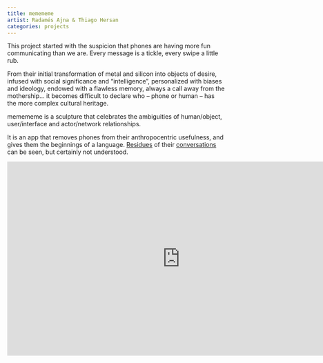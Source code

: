 ```yaml
---
title: memememe
artist: Radamés Ajna & Thiago Hersan
categories: projects
---
```

This project started with the suspicion that phones are having more fun communicating than we are. Every message is a tickle, every swipe a little rub.

From their initial transformation of metal and silicon into objects of desire, infused with social significance and &#8220;intelligence&#8221;, personalized with biases and ideology, endowed with a flawless memory, always a call away from the mothership&#8230; it becomes difficult to declare who &#8211; phone or human &#8211; has the more complex cultural heritage.

memememe is a sculpture that celebrates the ambiguities of human/object, user/interface and actor/network relationships.

It is an app that removes phones from their anthropocentric usefulness, and gives them the beginnings of a language. [Residues](http://memememeselfie.tumblr.com/) of their [conversations](http://memememe2memememe.tumblr.com/) can be seen, but certainly not understood.

<div class="video-wrapper video-wrapper-16x9">
  <iframe src="https://player.vimeo.com/video/165396798?portrait=0" width="800" height="450" frameborder="0" webkitallowfullscreen="" mozallowfullscreen="" allowfullscreen=""></iframe>
</div>
